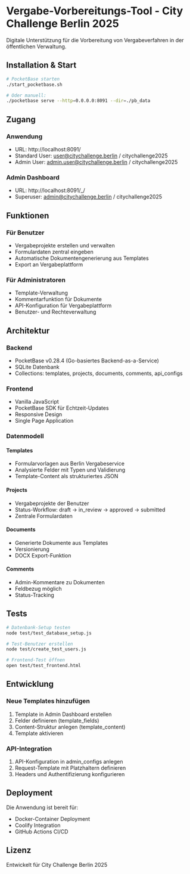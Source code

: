 # Vergabe-Vorbereitungs-Tool - City Challenge Berlin 2025

Digitale Unterstützung für die Vorbereitung von Vergabeverfahren in der öffentlichen Verwaltung.

## Installation & Start

```bash
# PocketBase starten
./start_pocketbase.sh

# Oder manuell:
./pocketbase serve --http=0.0.0.0:8091 --dir=./pb_data
```

## Zugang

### Anwendung
- URL: http://localhost:8091/
- Standard User: user@citychallenge.berlin / citychallenge2025
- Admin User: admin.user@citychallenge.berlin / citychallenge2025

### Admin Dashboard
- URL: http://localhost:8091/_/
- Superuser: admin@citychallenge.berlin / citychallenge2025

## Funktionen

### Für Benutzer
- Vergabeprojekte erstellen und verwalten
- Formulardaten zentral eingeben
- Automatische Dokumentengenerierung aus Templates
- Export an Vergabeplattform

### Für Administratoren
- Template-Verwaltung
- Kommentarfunktion für Dokumente
- API-Konfiguration für Vergabeplattform
- Benutzer- und Rechteverwaltung

## Architektur

### Backend
- PocketBase v0.28.4 (Go-basiertes Backend-as-a-Service)
- SQLite Datenbank
- Collections: templates, projects, documents, comments, api_configs

### Frontend
- Vanilla JavaScript
- PocketBase SDK für Echtzeit-Updates
- Responsive Design
- Single Page Application

### Datenmodell

#### Templates
- Formularvorlagen aus Berlin Vergabeservice
- Analysierte Felder mit Typen und Validierung
- Template-Content als strukturiertes JSON

#### Projects
- Vergabeprojekte der Benutzer
- Status-Workflow: draft → in_review → approved → submitted
- Zentrale Formulardaten

#### Documents
- Generierte Dokumente aus Templates
- Versionierung
- DOCX Export-Funktion

#### Comments
- Admin-Kommentare zu Dokumenten
- Feldbezug möglich
- Status-Tracking

## Tests

```bash
# Datenbank-Setup testen
node test/test_database_setup.js

# Test-Benutzer erstellen
node test/create_test_users.js

# Frontend-Test öffnen
open test/test_frontend.html
```

## Entwicklung

### Neue Templates hinzufügen
1. Template in Admin Dashboard erstellen
2. Felder definieren (template_fields)
3. Content-Struktur anlegen (template_content)
4. Template aktivieren

### API-Integration
1. API-Konfiguration in admin_configs anlegen
2. Request-Template mit Platzhaltern definieren
3. Headers und Authentifizierung konfigurieren

## Deployment

Die Anwendung ist bereit für:
- Docker-Container Deployment
- Coolify Integration
- GitHub Actions CI/CD

## Lizenz

Entwickelt für City Challenge Berlin 2025